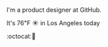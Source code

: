 I'm a product designer at GitHub.

It's 76&#8457; &#9728; in Los Angeles today

:octocat::hamburger: